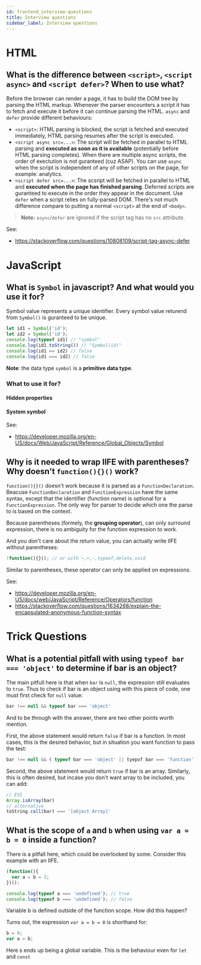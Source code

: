 ```yaml
---
id: frontend_interview-questions
title: Interview questions
sidebar_label: Interview questions
---
```



# HTML
## What is the difference between `<script>`, `<script async>` and `<script defer>`? When to use what?

Before the browser can render a page, it has to build the DOM tree by parsing the HTML markup. Whenever the parser encounters a script it has to fetch and execute it before it can continue parsing the HTML. `async` and `defer` provide different behaviours:

- `<script>`: HTML parsing is blocked, the script is fetched and executed immediately, HTML parsing resumes after the script is executed.
- `<script async src=...>`: The script will be fetched in parallel to HTML parsing and **executed as soon as it is available** (potentially before HTML parsing completes). When there are multiple async scripts, the order of exectution is not guranteed (cuz ASAP). You can use `async` when the script is independent of any of other scripts on the page, for example: analytics.
- `<script defer src=...>`: The scsript will be fetched in parallel to HTML and **executed when the page has finished parsing**. Deferred scripts are guranteed to execute in the order they appear in the document. Use `defer` when a script relies on fully-parsed DOM. There's not much difference compare to putting a normal `<script>` at the end of `<body>`.

> **Note:** `async`/`defer` are ignored if the script tag has no `src` attribute.

See:
- https://stackoverflow.com/questions/10808109/script-tag-async-defer

# JavaScript

## What is `Symbol` in javascript? And what would you use it for?
Symbol value represents a unique identifier. Every symbol value returend from `Symbol()` is guranteed to be unique.
```js
let id1 = Symbol('id');
let id2 = Symbol('id');
console.log(typeof id1) // "symbol"
console.log(id1.toString()) // "Symbol(id)"
console.log(id1 == id2) // false
console.log(id1 === id2) // false
``` 
**Note**: the data type `symbol` is a **primitive data type**.

### What to use it for?
#### Hidden properties
#### System symbol

See:
- https://developer.mozilla.org/en-US/docs/Web/JavaScript/Reference/Global_Objects/Symbol


## Why is it needed to wrap IIFE with parentheses? Why doesn't `function(){}()` work?
`function(){}()` doesn't work because it is parsed as a `FunctionDeclaration`. Beacuse `FunctionDeclaration` and `FunctionExpression` have the same syntax, except that the identifier (function name) is optional for a `FunctionExpression`. The only way for parser to decide which one the parse to is based on the context.

Because parentheses (formely, the **grouping operator**), can only surround expression, there is no ambiguity for the function expression to work.

And you don't care about the return value, you can actually write IIFE without parentheses:
```js
!function(){}(); // or with ~,+,-,typeof,delete,void 
```
Similar to parentheses, these operator can only be applied on expressions.

See:
- https://developer.mozilla.org/en-US/docs/web/JavaScript/Reference/Operators/function
- https://stackoverflow.com/questions/1634268/explain-the-encapsulated-anonymous-function-syntax

# Trick Questions

## What is a potential pitfall with using `typeof bar === 'object'` to determine if bar is an object?

The main pitfull here is that when `bar` is `null`, the expression still evaluates to `true`. Thus to check if bar is an object using with this piece of code, one must first check for `null` value:
```js
bar !== null && typeof bar === 'object'
```

And to be through with the answer, there are two other points worth mention.

First, the above statement would return `false` if bar is a function. In most cases, this is the desired behavior, but in situation you want function to pass the test:
```js
bar !== null && ( typeof bar === 'object' || tyepof bar === 'function')
```

Second, the above statement would return `true` if bar is an array. Similarly, this is often desired, but incase you don't want array to be included, you can add:
```js
// ES5
Array.isArray(bar)
// alternative
toString.call(bar) === '[object Array]'
```

## What is the scope of `a` and `b` when using `var a = b = 0` inside a function?
There is a pitfall here, which could be overlooked by some. Consider this example with an IIFE.
```js
(function(){
  var a = b = 3;
})();

console.log(typeof a === 'undefined'); // true
console.log(typeof b === 'undefined'); // false
```
Variable b is defined outside of the function scope. How did this happen?

Turns out, the expression `var a = b = 0` is shorthand for:
```js
b = 0; 
var a = b;
```
Here `b` ends up being a global variable. This is the behaviour even for `let` and `const`
